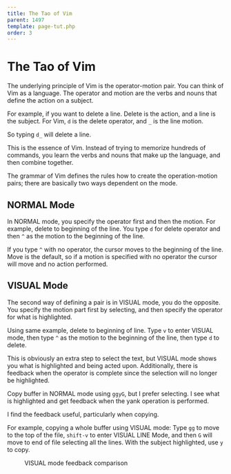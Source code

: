 ```yaml
---
title: The Tao of Vim
parent: 1497
template: page-tut.php
order: 3
---
```


# The Tao of Vim

The underlying principle of Vim is the operator-motion pair. You can think of Vim as a language. The operator and motion are the verbs and nouns that define the action on a subject. 

For example, if you want to delete a line. Delete is the action, and a line is the subject. For Vim, `d` is the delete operator, and `_` is the line motion.

So typing `d_` will delete a line.

This is the essence of Vim. Instead of trying to memorize hundreds of commands, you learn the verbs and nouns that make up the language, and then combine together.

The grammar of Vim defines the rules how to create the operation-motion pairs; there are basically two ways dependent on the mode.

## NORMAL Mode

In NORMAL mode, you specify the operator first and then the motion. For example, delete to beginning of the line. You type `d` for delete operator and then `^` as the motion to the beginning of the line.

If you type `^` with no operator, the cursor moves to the beginning of the line. Move is the default, so if a motion is specified with no operator the cursor will move and no action performed.

## VISUAL Mode

The second way of defining a pair is in VISUAL mode, you do the opposite. You specify the motion part first by selecting, and then specify the operator for what is highlighted.

Using same example, delete to beginning of line. Type `v` to enter VISUAL mode, then type `^` as the motion to the beginning of the line, then type `d` to delete.

This is obviously an extra step to select the text, but VISUAL mode shows you what is highlighted and being acted upon. Additionally, there is feedback when the operator is complete since the selection will no longer be highlighted.

<span class="sidenote">Copy buffer in NORMAL mode using `ggyG`, but I prefer selecting. I see what is highlighted and get feedback when the yank operation is performed.</span>

I find the feedback useful, particularly when copying.

For example, copying a whole buffer using VISUAL mode: Type `gg` to move to the top of the file, `shift-v` to enter VISUAL LINE Mode, and then `G` will move to end of file selecting all the lines. With the subject highlighted, use `y` to copy.

<figure><asciinema-player src="/a/casts/vim/tao.cast" font-size="large" cols="58" rows="15"></asciinema-player><figcaption>VISUAL mode feedback comparison</figcaption></figure>

